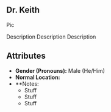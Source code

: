 ## Dr. Keith

Pic

Description Description Description

## Attributes
* **Gender (Pronouns):** Male (He/Him)
* **Normal Location:**
* **Notes: 
    - Stuff
    - Stuff
    - Stuff
